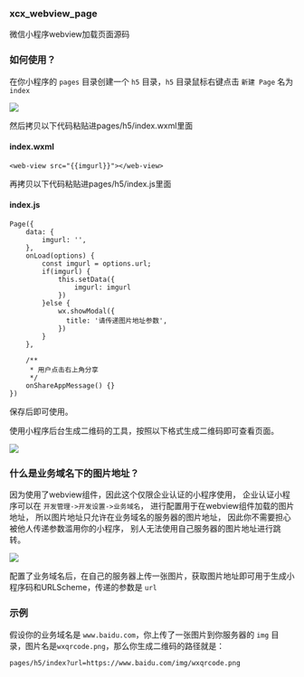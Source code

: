 ### xcx_webview_page
微信小程序webview加载页面源码

### 如何使用？

在你小程序的 `pages` 目录创建一个 `h5` 目录，`h5` 目录鼠标右键点击 `新建 Page` 名为 `index`

![](https://p0.meituan.net/dpmerchantpic/31e37e136e4e87bf5a6426faa3630d5e13932.jpg%40200w_200h_1e_1l)

然后拷贝以下代码粘贴进pages/h5/index.wxml里面

#### index.wxml
```
<web-view src="{{imgurl}}"></web-view>
```
再拷贝以下代码粘贴进pages/h5/index.js里面

#### index.js

```
Page({
	data: {
		imgurl: '',
	},
	onLoad(options) {
		const imgurl = options.url;
		if(imgurl) {
			this.setData({
				imgurl: imgurl
			})
		}else {
			wx.showModal({
			  title: '请传递图片地址参数',
			})
		}
	},

	/**
	 * 用户点击右上角分享
	 */
	onShareAppMessage() {}
})
```
保存后即可使用。

使用小程序后台生成二维码的工具，按照以下格式生成二维码即可查看页面。

![](https://p0.meituan.net/dpmerchantpic/d952201d90cf210f1edeecc466b88dc054312.jpg%40800w_200h_1e_1l)

### 什么是业务域名下的图片地址？

因为使用了webview组件，因此这个仅限企业认证的小程序使用，
企业认证小程序可以在 `开发管理->开发设置->业务域名`，
进行配置用于在webview组件加载的图片地址，
所以图片地址只允许在业务域名的服务器的图片地址，
因此你不需要担心被他人传递参数滥用你的小程序，
别人无法使用自己服务器的图片地址进行跳转。

![](https://p0.meituan.net/dpmerchantpic/9746440b7c8db3b201e7fd4d1b5cef2118860.jpg%40200w_200h_1e_1l)

配置了业务域名后，在自己的服务器上传一张图片，获取图片地址即可用于生成小程序码和URLScheme，传递的参数是 `url`

### 示例

假设你的业务域名是 `www.baidu.com`，你上传了一张图片到你服务器的 `img` 目录，图片名是`wxqrcode.png`，那么你生成二维码的路径就是：

```
pages/h5/index?url=https://www.baidu.com/img/wxqrcode.png
```

